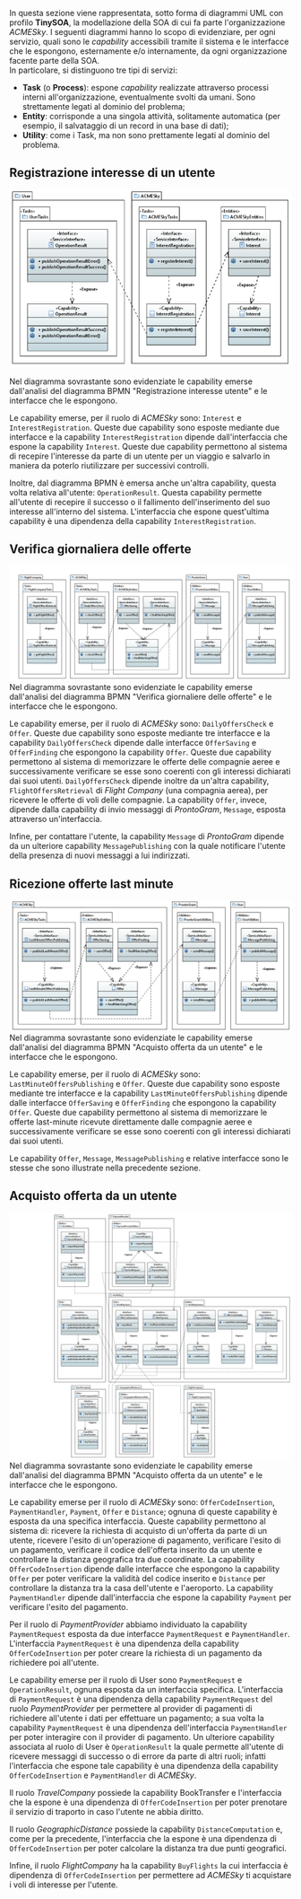 In questa sezione viene rappresentata, sotto forma di diagrammi UML con profilo **TinySOA**, la modellazione della SOA di cui fa parte l'organizzazione *ACMESky*. I seguenti diagrammi hanno lo scopo di evidenziare, per ogni servizio, quali sono le *capability* accessibili tramite il sistema e le interfacce che le espongono, esternamente e/o internamente, da ogni organizzazione facente parte della SOA.  
In particolare, si distinguono tre tipi di servizi:

- **Task** (o **Process**): espone *capability* realizzate attraverso processi interni all'organizzazione, eventualmente svolti da umani. Sono strettamente legati al dominio del problema;
- **Entity**: corrisponde a una singola attività, solitamente automatica (per esempio, il salvataggio di un record in una base di dati);
- **Utility**: come i Task, ma non sono prettamente legati al dominio del problema.

## Registrazione interesse di un utente
![!Diagramma UML che descrive come vengono implementati i task del processo di registrazione di un interesse di un utente](assets/uml/RegistrazioneInteresseUtente.png)

Nel diagramma sovrastante sono evidenziate le capability emerse dall'analisi del diagramma BPMN "Registrazione interesse utente" e le interfacce che le espongono.

Le capability emerse, per il ruolo di *ACMESky* sono: `Interest` e `InterestRegistration`. Queste due capability sono esposte mediante due interfacce e la capability `InterestRegistration` dipende dall'interfaccia che espone la capability `Interest`. Queste due capability permettono al sistema di recepire l'interesse da parte di un utente per un viaggio e salvarlo in maniera da poterlo riutilizzare per successivi controlli. 

Inoltre, dal diagramma BPMN è emersa anche un'altra capability, questa volta relativa all'utente: `OperationResult`. Questa capability permette all'utente di recepire il successo o il fallimento dell'inserimento del suo interesse all'interno del sistema. L'interfaccia che espone quest'ultima capability è una dipendenza della capability `InterestRegistration`.

## Verifica giornaliera delle offerte
![!Diagramma UML che descrive come vengono implementati i task del processo di verifica giornaliera delle offerte delle compagnie aree e notifica degli utenti](assets/uml/VerificaGiornaliera.png)
Nel diagramma sovrastante sono evidenziate le capability emerse dall'analisi del diagramma BPMN "Verifica giornaliere delle offerte" e le interfacce che le espongono.

Le capability emerse, per il ruolo di *ACMESky* sono: `DailyOffersCheck` e `Offer`. Queste due capability sono esposte mediante tre interfacce e la capability `DailyOffersCheck` dipende dalle interfacce `OfferSaving` e `OfferFinding` che espongono la capability `Offer`. Queste due capability permettono al sistema di memorizzare le offerte delle compagnie aeree e successivamente verificare se esse sono coerenti con gli interessi dichiarati dai suoi utenti.
`DailyOffersCheck` dipende inoltre da un'altra capability, `FlightOffersRetrieval` di *Flight Company* (una compagnia aerea), per ricevere le offerte di voli delle compagnie.
La capability `Offer`, invece, dipende dalla capability di invio messaggi di *ProntoGram*, `Message`, esposta attraverso un'interfaccia.

Infine, per contattare l'utente, la capability `Message` di *ProntoGram* dipende da un ulteriore capability `MessagePublishing` con la quale notificare l'utente della presenza di nuovi messaggi a lui indirizzati.

## Ricezione offerte last minute
![!Diagramma UML che descrive come vengono implementati i task del processo di ricezione di offerte dalle compagnie aree e notifica degli utenti](assets/uml/NotificaVoliLastMinute.png)
Nel diagramma sovrastante sono evidenziate le capability emerse dall'analisi del diagramma BPMN "Acquisto offerta da un utente" e le interfacce che le espongono.

Le capability emerse, per il ruolo di *ACMESky* sono: `LastMinuteOffersPublishing` e `Offer`. Queste due capability sono esposte mediante tre interfacce e la capability `LastMinuteOffersPublishing` dipende dalle interfacce `OfferSaving` e `OfferFinding` che espongono la capability `Offer`. Queste due capability permettono al sistema di memorizzare le offerte last-minute ricevute direttamente dalle compagnie aeree e successivamente verificare se esse sono coerenti con gli interessi dichiarati dai suoi utenti.

Le capability `Offer`, `Message`, `MessagePublishing` e relative interfacce sono le stesse che sono illustrate nella precedente sezione.

## Acquisto offerta da un utente
![!Diagramma UML che descrive come vengono implementati i task del processo di acquisto di un'offerta](assets/uml/AcquistoOfferta.png)
Nel diagramma sovrastante sono evidenziate le capability emerse dall'analisi del diagramma BPMN "Acquisto offerta da un utente" e le interfacce che le espongono. 

Le capability emerse per il ruolo di *ACMESky* sono: `OfferCodeInsertion`, `PaymentHandler`, `Payment`, `Offer` e `Distance`; ognuna di queste capability è esposta da una specifica interfaccia. Queste capability permettono al sistema di: ricevere la richiesta di acquisto di un'offerta da parte di un utente, ricevere l'esito di un'operazione di pagamento, verificare l'esito di un pagamento, verificare il codice dell'offerta inserito da un utente e controllare la distanza geografica tra due coordinate. La capability `OfferCodeInsertion` dipende dalle interfacce che espongono la capability `Offer` per poter verificare la validità del codice inserito e `Distance` per controllare la distanza tra la casa dell'utente e l'aeroporto. La capability `PaymentHandler` dipende dall'interfaccia che espone la capability `Payment` per verificare l'esito del pagamento. 

Per il ruolo di *PaymentProvider* abbiamo individuato la capability `PaymentRequest` esposta da due interfacce `PaymentRequest` e `PaymentHandler`. L'interfaccia `PaymentRequest` è una dipendenza della capability `OfferCodeInsertion` per poter creare la richiesta di un pagamento da richiedere poi all'utente. 

Le capability emerse per il ruolo di User sono `PaymentRequest` e `OperationResult`, ognuna esposta da un interfaccia specifica. L'interfaccia di `PaymentRequest` è una dipendenza della capability `PaymentRequest` del ruolo *PaymentProvider* per permettere al provider di pagamenti di richiedere all'utente i dati per effettuare un pagamento; a sua volta la capability `PaymentRequest` è una dipendenza dell'interfaccia `PaymentHandler` per poter interagire con il provider di pagamento. Un ulteriore capability associata al ruolo di User è `OperationResult` la quale permette all'utente di ricevere messaggi di successo o di errore da parte di altri ruoli; infatti l'interfaccia che espone tale capability è una dipendenza della capability `OfferCodeInsertion` e `PaymentHandler` di *ACMESky*.

Il ruolo *TravelCompany* possiede la capability BookTransfer e l'interfaccia che la espone è una dipendenza di `OfferCodeInsertion` per poter prenotare il servizio di traporto in caso l'utente ne abbia diritto.

Il ruolo *GeographicDistance* possiede la capability `DistanceComputation` e, come per la precedente, l'interfaccia che la espone è una dipendenza di `OfferCodeInsertion` per poter calcolare la distanza tra due punti geografici.

Infine, il ruolo *FlightCompany* ha la capability `BuyFlights` la cui interfaccia è dipendenza di `OfferCodeInsertion` per permettere ad *ACMESky* ti acquistare i voli di interesse per l'utente.